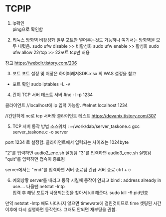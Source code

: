 # TCPIP

1. ip확인   
   ping으로 확인함 

2. 리눅스 방화벽 비활성화 
   일부 포트만 열어주는것도 가능하나 여기서는 방화벽을 모두 내렸음. 
   sudo ufw disable     >> 비활성화
   sudo ufw enable     >>  활성화
   sudo ufw allow 22/tcp  >> 22포트 tcp만 허용

참고
https://webdir.tistory.com/206

3. 포트 
 포트 설정 및 저장은  하이퍼레저SDK.xlsx 의 WAS 설정을 참고

 - 포트 확인 
   sudo iptables -L -v  

4. 간이 TCP 서버 테스트
서버
#nc -l -p 1234

클라이언트  //localhost에 ip 입력 가능함.
#telnet localhost 1234     

//간단하게 nc로 tcp 서버와 클라이언트 테스트 
https://devanix.tistory.com/307

5. TCP 서버 동작 방법
소스위치 :  ~/work/dab/server_taskone.c
gcc server_taskone.c -o server

port 1234  로 설정함. 
클라이언트에서 입력되는 사이즈는 1024byte

"2"를 입력하면  audio2_enc.sh 실행됨
"3"를 입력하면  audio3_enc.sh 실행됨
"quit"를 입력하면 접속이 종료됨

server에서는 "end"를 입력하면 서버 종료됨
긴급 서버 종료 ctrl + c   

6. 예외상황
server를 내리고 동작 시킬때 동작이 안되고
bind : address already in use....     나올땐
netstat -lntp     
입력 후 해당 포트가 사용되는것을 찾아서 kill 해준다.
sudo kill -9 pid번호

만약 netstat -lntp 해도 나타나지 않으면 timewate에 걸린것이므로 time 셋팅된 
시간이후에 다시 실행하면 동작한다. 그래도 안되면 재부팅을 권함.
